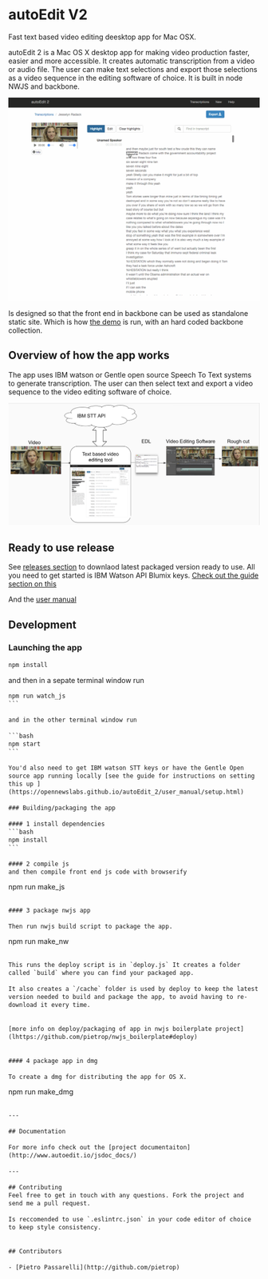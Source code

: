 # autoEdit V2

Fast text based video editing deesktop app for Mac OSX. 



autoEdit 2 is a Mac OS X desktop app for making video production faster, easier and more accessible.
It creates automatic transcription from a video or audio file. The user can make text selections and export those selections as a video sequence in the editing software of choice. It is built in node NWJS and backbone. 

![Transcription ](/docs/img/gif/3_transcription.gif)

<!-- Uses [NWJS boilerplate](https://github.com/pietrop/nwjs_boilerplate)  as a starting point. -->

Is designed so that the front end in backbone can be used as standalone static site. Which is how 
[the demo](https://opennewslabs.github.io/autoEdit_2/public/demo/frontEnd/index.html#transcriptions) is run, with an hard coded backbone collection.


## Overview of how the app works

The app uses IBM watson or Gentle open source Speech To Text systems to generate transcription.
The user can then select text and export a video sequence to the video editing software of choice.

![Overview diagram ](/docs/img/tutorial/0_diagram.png)

## Ready to use release 

See [releases section](https://github.com/OpenNewsLabs/autoEdit_2/releases) to downlaod latest packaged version ready to use. 
All you need to get started is IBM Watson API Blumix keys. [Check out the guide section on this](https://opennewslabs.github.io/autoEdit_2/user_manual/setup.html)

And the [user manual](https://opennewslabs.github.io/autoEdit_2/user_manual/usage.html)


## Development

### Launching the app

```bash
npm install
``` 

and then in a sepate terminal window run 

````
npm run watch_js
```

and in the other terminal window run

```bash
npm start
```

You'd also need to get IBM watson STT keys or have the Gentle Open source app running locally [see the guide for instructions on setting this up ](https://opennewslabs.github.io/autoEdit_2/user_manual/setup.html)

### Building/packaging the app

#### 1 install dependencies 
```bash
npm install
``` 

#### 2 compile js 
and then compile front end js code with browserify

````
npm run make_js
```

#### 3 package nwjs app

Then run nwjs build script to package the app. 
````
npm run make_nw
```

This runs the deploy script is in `deploy.js` It creates a folder called `build` where you can find your packaged app. 

It also creates a `/cache` folder is used by deploy to keep the latest version needed to build and package the app, to avoid having to re-download it every time.


[more info on deploy/packaging of app in nwjs boilerplate project](lhttps://github.com/pietrop/nwjs_boilerplate#deploy)


#### 4 package app in dmg 

To create a dmg for distributing the app for OS X.

````
npm run make_dmg
```

---

## Documentation 

For more info check out the [project documentaiton](http://www.autoedit.io/jsdoc_docs/)

---

## Contributing
Feel free to get in touch with any questions. Fork the project and send me a pull request.

Is reccomended to use `.eslintrc.json` in your code editor of choice to keep style consistency.


## Contributors

- [Pietro Passarelli](http://github.com/pietrop)

